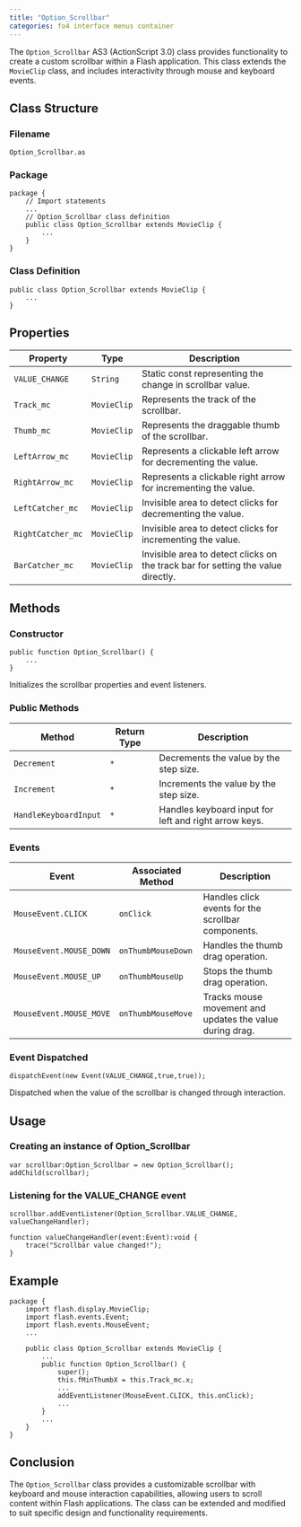 ```yaml
---
title: "Option_Scrollbar"
categories: fo4 interface menus container
---
```


The `Option_Scrollbar` AS3 (ActionScript 3.0) class provides functionality to create a custom scrollbar within a Flash application.
This class extends the `MovieClip` class, and includes interactivity through mouse and keyboard events.

## Class Structure
### Filename
`Option_Scrollbar.as`

### Package
```as3
package {
    // Import statements
    ...
    // Option_Scrollbar class definition
    public class Option_Scrollbar extends MovieClip {
        ...
    }
}
```

### Class Definition

```as3
public class Option_Scrollbar extends MovieClip {
    ...
}
```

## Properties

| Property           | Type         | Description                                           |
|--------------------|--------------|-------------------------------------------------------|
| `VALUE_CHANGE`     | `String`     | Static const representing the change in scrollbar value. |
| `Track_mc`         | `MovieClip`  | Represents the track of the scrollbar.                |
| `Thumb_mc`         | `MovieClip`  | Represents the draggable thumb of the scrollbar.      |
| `LeftArrow_mc`     | `MovieClip`  | Represents a clickable left arrow for decrementing the value. |
| `RightArrow_mc`    | `MovieClip`  | Represents a clickable right arrow for incrementing the value. |
| `LeftCatcher_mc`   | `MovieClip`  | Invisible area to detect clicks for decrementing the value. |
| `RightCatcher_mc`  | `MovieClip`  | Invisible area to detect clicks for incrementing the value. |
| `BarCatcher_mc`    | `MovieClip`  | Invisible area to detect clicks on the track bar for setting the value directly. |

## Methods

### Constructor
```as3
public function Option_Scrollbar() {
    ...
}
```
Initializes the scrollbar properties and event listeners.

### Public Methods

| Method              | Return Type | Description                                                |
|---------------------|-------------|------------------------------------------------------------|
| `Decrement`         | `*`         | Decrements the value by the step size.                     |
| `Increment`         | `*`         | Increments the value by the step size.                     |
| `HandleKeyboardInput` | `*`       | Handles keyboard input for left and right arrow keys.      |

### Events

| Event             | Associated Method   | Description                                      |
|-------------------|---------------------|--------------------------------------------------|
| `MouseEvent.CLICK`| `onClick`           | Handles click events for the scrollbar components. |
| `MouseEvent.MOUSE_DOWN` | `onThumbMouseDown` | Handles the thumb drag operation.               |
| `MouseEvent.MOUSE_UP` | `onThumbMouseUp`   | Stops the thumb drag operation.                   |
| `MouseEvent.MOUSE_MOVE` | `onThumbMouseMove` | Tracks mouse movement and updates the value during drag. |

### Event Dispatched
```as3
dispatchEvent(new Event(VALUE_CHANGE,true,true));
```
Dispatched when the value of the scrollbar is changed through interaction.

## Usage

### Creating an instance of Option_Scrollbar
```as3
var scrollbar:Option_Scrollbar = new Option_Scrollbar();
addChild(scrollbar);
```

### Listening for the VALUE_CHANGE event
```as3
scrollbar.addEventListener(Option_Scrollbar.VALUE_CHANGE, valueChangeHandler);

function valueChangeHandler(event:Event):void {
    trace("Scrollbar value changed!");
}
```

## Example

```as3
package {
    import flash.display.MovieClip;
    import flash.events.Event;
    import flash.events.MouseEvent;
    ...

    public class Option_Scrollbar extends MovieClip {
        ...
        public function Option_Scrollbar() {
            super();
            this.fMinThumbX = this.Track_mc.x;
            ...
            addEventListener(MouseEvent.CLICK, this.onClick);
            ...
        }
        ...
    }
}
```

## Conclusion

The `Option_Scrollbar` class provides a customizable scrollbar with keyboard and mouse interaction capabilities, allowing users to scroll content within Flash applications.
The class can be extended and modified to suit specific design and functionality requirements.
